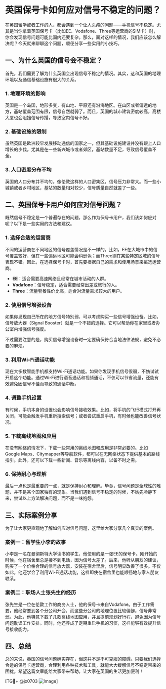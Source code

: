# 英国保号卡如何应对信号不稳定的问题？

在英国留学或者工作的人，都会遇到一个让人头疼的问题——手机信号不稳定。尤其是当你拿着英国保号卡（比如EE、Vodafone、Three等运营商的SIM卡）时，你会发现信号问题可能比国内还要复杂。那么，面对这样的情况，我们应该怎么解决呢？今天就来聊聊这个问题，顺便分享一些实用的小技巧。

## 一、为什么英国的信号会不稳定？

首先，我们需要了解为什么英国会出现信号不稳定的情况。其实，这和英国的地理环境以及通信基础设施有很大的关系。

### 1. 地理环境的影响

英国是一个岛国，地形多变，有山地、平原还有沿海地区。在山区或者偏远的地方，基站覆盖范围有限，信号自然就弱了。而且，英国的城市建筑密度较高，高楼大厦也会阻挡信号传播，导致室内信号不好。

### 2. 基础设施的限制

虽然英国是欧洲较早发展移动通信的国家之一，但其基础设施建设并没有跟上人口增长的步伐。尤其是在一些新兴城市或者郊区，基站数量不足，导致信号覆盖不全。

### 3. 人口密度分布不均

英国的人口分布并不均匀，像伦敦这样的人口密集区，信号压力非常大。而一些小城镇或者乡村地区，基站的数量相对较少，信号质量自然就差了一些。

## 二、英国保号卡用户如何应对信号问题？

既然信号不稳定是一个普遍存在的问题，那么作为保号卡用户，我们该如何应对呢？以下是一些实用的方法和建议。

### 1. 选择合适的运营商

不同的运营商在不同地区的信号覆盖情况是不一样的。比如，EE在大城市中的信号覆盖较好，但在一些偏远地区可能会稍逊色；而Three则在某些特定区域的信号表现不错。因此，在选择保号卡时，首先要根据自己的需求和使用场景来挑选运营商。

- **EE**：适合需要高速网络且经常在城市活动的人群。
- **Vodafone**：信号稳定，适合需要经常出差或旅行的人。
- **Three**：流量套餐性价比高，适合对流量需求较大的用户。

### 2. 使用信号增强设备

如果你发现自己所在的地方信号特别弱，可以考虑购买一些信号增强设备。比如，信号放大器（Signal Booster）就是一个不错的选择。它可以帮助你在家里或者办公室内增强信号强度。

不过需要注意的是，购买信号增强设备时一定要确保符合当地法律法规，避免不必要的麻烦。

### 3. 利用Wi-Fi通话功能

现在大多数智能手机都支持Wi-Fi通话功能。如果你发现手机信号很弱，不妨试试开启这个功能。通过Wi-Fi进行语音通话和视频通话，不仅可以节省流量，还能有效避免因信号不佳而导致的通话中断。

### 4. 调整手机设置

有时候，手机本身的设置也会影响信号接收效果。比如，将手机的飞行模式打开再关闭，可能会触发手机重新搜索信号；或者尝试重启手机，有时候也能改善信号状况。

### 5. 下载离线地图和应用

在没有网络的情况下，下载一些常用的离线地图和应用是非常必要的。比如Google Maps、Citymapper等导航软件，都可以在无网络状态下提供基本的路线指引。此外，还可以下载一些新闻、音乐等离线内容，以备不时之需。

### 6. 保持耐心与理解

最后一点也是最重要的一点，就是保持耐心和理解。毕竟，信号问题是全球性的难题，并不是某个国家独有的现象。当我们遇到信号不稳定的时候，不妨先冷静下来，尝试以上方法解决问题，而不是一味抱怨。

## 三、实际案例分享

为了让大家更直观地了解如何应对信号问题，这里给大家分享几个真实的案例。

### 案例一：留学生小李的故事

小李是一名在曼彻斯特大学读书的学生，他使用的是一张EE的保号卡。刚开始的时候，他在宿舍里总是接不到电话，因为信号太差了。后来，他听从朋友的建议，购买了一个价格合理的信号放大器，安装在宿舍里后，信号明显改善了很多。不仅如此，他还学会了利用Wi-Fi通话功能，这样即使在宿舍里也能顺畅地与家人朋友联系。

### 案例二：职场人士张先生的经历

张先生是一位在伦敦工作的商务人士，他的保号卡来自Vodafone。由于工作需要，他经常要到各个分公司开会，而这些分公司的地理位置比较偏僻，信号非常弱。为此，他特意下载了几款离线地图应用，并且提前规划好行程，避免因为信号问题耽误工作安排。同时，他还养成了定期重启手机的习惯，这样能够有效提升信号接收能力。

## 四、总结

总的来说，英国的信号问题确实存在，但这并不是不可克服的障碍。只要我们选择合适的保号卡运营商，合理利用各种技术和工具，就能大大缓解信号不稳定带来的困扰。希望这篇文章能给大家带来帮助，让大家在英国的生活更加便利！

[TG💪+ @jx0703 ![Image](https://github.com/user-attachments/assets/dbca1d08-cadb-493c-b0ec-ad6f7a83f270)]